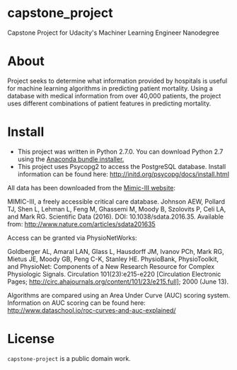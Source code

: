 # capstone_project
Capstone Project for Udacity's Machiner Learning Engineer Nanodegree

# About
Project seeks to determine what information provided by hospitals is useful for machine learning algorithms in predicting patient mortality.  Using a database with medical information from over 40,000 patients, the project uses different combinations of patient features in predicting mortality.

# Install
- This project was written in Python 2.7.0.  You can download Python 2.7 using the [Anaconda bundle installer.](https://conda.io/docs/user-guide/tasks/manage-python.html)
- This project uses Psycopg2 to access the PostgreSQL database.  Install information can be found here: http://initd.org/psycopg/docs/install.html

All data has been downloaded from the [Mimic-III website](https://mimic.physionet.org/):

MIMIC-III, a freely accessible critical care database. Johnson AEW, Pollard TJ, Shen L, Lehman L, Feng M, Ghassemi M, Moody B, Szolovits P, Celi LA, and Mark RG. Scientific Data (2016). DOI: 10.1038/sdata.2016.35. Available from: http://www.nature.com/articles/sdata201635

Access can be granted via PhysioNetWorks:

Goldberger AL, Amaral LAN, Glass L, Hausdorff JM, Ivanov PCh, Mark RG, Mietus JE, Moody GB, Peng C-K, Stanley HE. PhysioBank, PhysioToolkit, and PhysioNet: Components of a New Research Resource for Complex Physiologic Signals. Circulation 101(23):e215-e220 [Circulation Electronic Pages; http://circ.ahajournals.org/content/101/23/e215.full]; 2000 (June 13).

Algorithms are compared using an Area Under Curve (AUC) scoring system.  Information on AUC scoring can be found here: http://www.dataschool.io/roc-curves-and-auc-explained/

# License
`capstone-project` is a public domain work.  